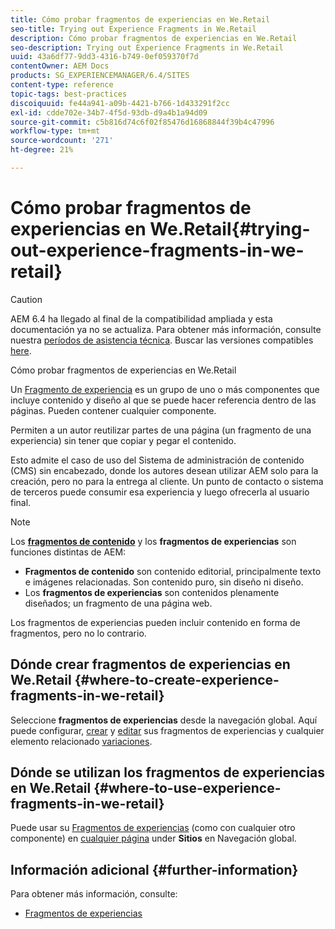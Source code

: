 ```yaml
---
title: Cómo probar fragmentos de experiencias en We.Retail
seo-title: Trying out Experience Fragments in We.Retail
description: Cómo probar fragmentos de experiencias en We.Retail
seo-description: Trying out Experience Fragments in We.Retail
uuid: 43a6df77-9dd3-4316-b749-0ef059370f7d
contentOwner: AEM Docs
products: SG_EXPERIENCEMANAGER/6.4/SITES
content-type: reference
topic-tags: best-practices
discoiquuid: fe44a941-a09b-4421-b766-1d433291f2cc
exl-id: cdde702e-34b7-4f5d-93db-d9a4b1a94d09
source-git-commit: c5b816d74c6f02f85476d16868844f39b4c47996
workflow-type: tm+mt
source-wordcount: '271'
ht-degree: 21%

---
```


# Cómo probar fragmentos de experiencias en We.Retail{#trying-out-experience-fragments-in-we-retail}

>[!CAUTION]
>
>AEM 6.4 ha llegado al final de la compatibilidad ampliada y esta documentación ya no se actualiza. Para obtener más información, consulte nuestra [períodos de asistencia técnica](https://helpx.adobe.com/es/support/programs/eol-matrix.html). Buscar las versiones compatibles [here](https://experienceleague.adobe.com/docs/).

Cómo probar fragmentos de experiencias en We.Retail

Un [Fragmento de experiencia](/help/sites-authoring/experience-fragments.md) es un grupo de uno o más componentes que incluye contenido y diseño al que se puede hacer referencia dentro de las páginas. Pueden contener cualquier componente.

Permiten a un autor reutilizar partes de una página (un fragmento de una experiencia) sin tener que copiar y pegar el contenido.

Esto admite el caso de uso del Sistema de administración de contenido (CMS) sin encabezado, donde los autores desean utilizar AEM solo para la creación, pero no para la entrega al cliente. Un punto de contacto o sistema de terceros puede consumir esa experiencia y luego ofrecerla al usuario final.

>[!NOTE]
>
>Los **[fragmentos de contenido](/help/sites-developing/we-retail-content-fragments.md)** y los **fragmentos de experiencias** son funciones distintas de AEM:
>
>* **Fragmentos de contenido** son contenido editorial, principalmente texto e imágenes relacionadas. Son contenido puro, sin diseño ni diseño.
>* Los **fragmentos de experiencias** son contenidos plenamente diseñados; un fragmento de una página web. 
>
>Los fragmentos de experiencias pueden incluir contenido en forma de fragmentos, pero no lo contrario.

## Dónde crear fragmentos de experiencias en We.Retail {#where-to-create-experience-fragments-in-we-retail}

Seleccione **fragmentos de experiencias** desde la navegación global. Aquí puede configurar, [crear](/help/sites-authoring/experience-fragments.md#creating-an-experience-fragment) y [editar](/help/sites-authoring/experience-fragments.md#editing-your-experience-fragment) sus fragmentos de experiencias y cualquier elemento relacionado [variaciones](/help/sites-authoring/experience-fragments.md#creating-an-experience-fragment-variation).

## Dónde se utilizan los fragmentos de experiencias en We.Retail {#where-to-use-experience-fragments-in-we-retail}

Puede usar su [Fragmentos de experiencias](/help/sites-authoring/experience-fragments.md#using-your-experience-fragment) (como con cualquier otro componente) en [cualquier página](/help/sites-authoring/editing-content.md) under **Sitios** en Navegación global.

## Información adicional {#further-information}

Para obtener más información, consulte:

* [Fragmentos de experiencias](/help/sites-authoring/experience-fragments.md)
